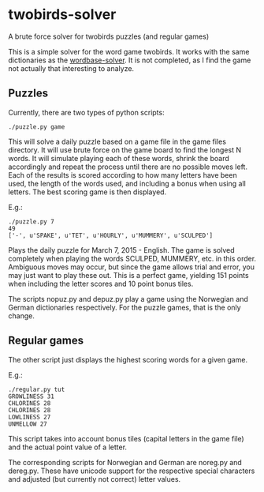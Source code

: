 # twobirds-solver
A brute force solver for twobirds puzzles (and regular games) 

This is a simple solver for the word game twobirds. It works with the same dictionaries as the [wordbase-solver](https://github.com/relet/wordbase-solver).
It is not completed, as I find the game not actually that interesting to analyze.

## Puzzles

Currently, there are two types of python scripts:

    ./puzzle.py game
    
This will solve a daily puzzle based on a game file in the game files directory. It will use brute force on the game board to find the longest N words. It will simulate playing each of these words, shrink the board accordingly and repeat the process until there are no possible moves left.
Each of the results is scored according to how many letters have been used, the length of the words used, and including a bonus when using all letters. The best scoring game is then displayed.

E.g.:

    ./puzzle.py 7
    49           
    ['-', u'SPAKE', u'TET', u'HOURLY', u'MUMMERY', u'SCULPED']  
    
Plays the daily puzzle for March 7, 2015 - English. The game is solved completely when playing the words SCULPED, MUMMERY, etc. in this order. Ambiguous moves may occur, but since the game allows trial and error, you may just want to play these out.
This is a perfect game, yielding 151 points when including the letter scores and 10 point bonus tiles. 

The scripts nopuz.py and depuz.py play a game using the Norwegian and German dictionaries respectively. For the puzzle games, that is the only change.

## Regular games

The other script just displays the highest scoring words for a given game.

E.g.:

    ./regular.py tut
    GROWLINESS 31
    CHLORINES 28
    CHLORINES 28
    LOWLINESS 27
    UNMELLOW 27                            

This script takes into account bonus tiles (capital letters in the game file) and the actual point value of a letter. 

The corresponding scripts for Norwegian and German are noreg.py and dereg.py. These have unicode support for the respective special characters and adjusted (but currently not correct) letter values.
